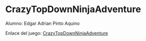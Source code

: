 # CrazyTopDownNinjaAdventure

Alumno: Edgar Adrian Pinto Aquino

Enlace del juego: [CrazyTopDownNinjaAdventure](https://phantom-code.itch.io/crazytopdownninjaadventure)